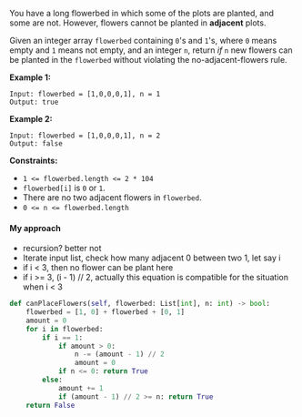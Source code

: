 You have a long flowerbed in which some of the plots are planted, and some are not. However, flowers cannot be planted in **adjacent** plots.

Given an integer array `flowerbed` containing `0`'s and `1`'s, where `0` means empty and `1` means not empty, and an integer `n`, return *if* `n` new flowers can be planted in the `flowerbed` without violating the no-adjacent-flowers rule.

 

**Example 1:**

```
Input: flowerbed = [1,0,0,0,1], n = 1
Output: true
```

**Example 2:**

```
Input: flowerbed = [1,0,0,0,1], n = 2
Output: false
```

 

**Constraints:**

- `1 <= flowerbed.length <= 2 * 104`
- `flowerbed[i]` is `0` or `1`.
- There are no two adjacent flowers in `flowerbed`.
- `0 <= n <= flowerbed.length`

#### My approach

- recursion? better not
- Iterate input list, check how many adjacent 0 between two 1, let say i
- if i < 3, then no flower can be plant here
- if i >= 3, (i - 1) // 2, actually this equation is compatible for the situation when i < 3

```python
def canPlaceFlowers(self, flowerbed: List[int], n: int) -> bool:
    flowerbed = [1, 0] + flowerbed + [0, 1]
    amount = 0
    for i in flowerbed:
        if i == 1:
            if amount > 0:
                n -= (amount - 1) // 2
                amount = 0
            if n <= 0: return True
        else:
            amount += 1
            if (amount - 1) // 2 >= n: return True
    return False
```

